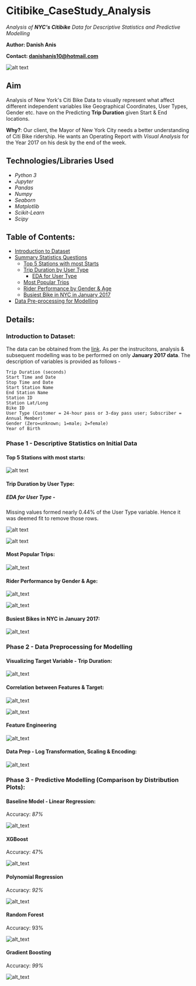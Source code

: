# Citibike_CaseStudy_Analysis
*Analysis of **NYC's Citibike** Data for Descriptive Statistics and Predictive Modelling*

**Author: Danish Anis**

**Contact: danishanis10@hotmail.com**

![alt text](https://github.com/danishanis/Citibike_CaseStudy_Project/blob/master/images/biking-in-nyc.png)

## Aim 

Analysis of New York's Citi Bike Data to visually represent what affect different independent variables like Geographical Coordinates, User Types, Gender etc. have on the Predicting **Trip Duration** given Start & End locations. 

**Why?**: Our client, the Mayor of New York City needs a better understanding of Citi Bike ridership. He wants an Operating Report with *Visual Analysis* for the Year 2017 on his desk by the end of the week.

## Technologies/Libraries Used

 - *Python 3*
 - *Jupyter*
 - *Pandas*
 - *Numpy*
 - *Seaborn*
 - *Matplotlib*
 - *Scikit-Learn*
 - *Scipy*
 
## Table of Contents:

 - [Introduction to Dataset](https://github.com/danishanis/Citibike_CaseStudy_Project/blob/master/README.md#introduction-to-dataset)
 - [Summary Statistics Questions](https://github.com/danishanis/Citibike_CaseStudy_Project#phase-1---descriptive-statistics-on-initial-data)
   - [Top 5 Stations with most Starts](https://github.com/danishanis/Citibike_CaseStudy_Project#top-5-stations-with-most-starts)
   - [Trip Duration by User Type](https://github.com/danishanis/Citibike_CaseStudy_Project#trip-duration-by-user-type)
     - [EDA for User Type]()
   - [Most Popular Trips](https://github.com/danishanis/Citibike_CaseStudy_Project#most-popular-trips)
   - [Rider Performance by Gender & Age](https://github.com/danishanis/Citibike_CaseStudy_Project#rider-performance-by-gender--age)
   - [Busiest Bike in NYC in January 2017](https://github.com/danishanis/Citibike_CaseStudy_Project#busiest-bikes-in-nyc-in-january-2017)
 - [Data Pre-processing for Modelling](https://github.com/danishanis/Citibike_CaseStudy_Project#phase-2---data-preprocessing-for-modelling)

## Details:

### Introduction to Dataset:

The data can be obtained from the [link](https://s3.amazonaws.com/tripdata/index.html). As per the instrucitons, analysis & subsequent modelling was to be performed on only **January 2017 data**. The description of variables is provided as follows -

    Trip Duration (seconds)
    Start Time and Date
    Stop Time and Date
    Start Station Name
    End Station Name
    Station ID
    Station Lat/Long
    Bike ID
    User Type (Customer = 24-hour pass or 3-day pass user; Subscriber = Annual Member)
    Gender (Zero=unknown; 1=male; 2=female)
    Year of Birth

### Phase 1 - Descriptive Statistics on Initial Data
#### Top 5 Stations with most starts:

![alt text](https://github.com/danishanis/Citibike_CaseStudy_Project/blob/master/images/top5_stns.png)

#### Trip Duration by User Type:

##### *EDA for User Type* -
Missing values formed nearly 0.44% of the User Type variable. Hence it was deemed fit to remove those rows.

![alt text](https://github.com/danishanis/Citibike_CaseStudy_Project/blob/master/images/trip_dur_usertype.png)

![alt text](https://github.com/danishanis/Citibike_CaseStudy_Project/blob/master/images/trip_dur_pie.png.png)

#### Most Popular Trips:

![alt_text](https://github.com/danishanis/Citibike_CaseStudy_Project/blob/master/images/popular_trips.png)

#### Rider Performance by Gender & Age:

![alt_text](https://github.com/danishanis/Citibike_CaseStudy_Project/blob/master/images/rider_perf1.png)

![alt_text](https://github.com/danishanis/Citibike_CaseStudy_Project/blob/master/images/rider_perf2.png.png)

#### Busiest Bikes in NYC in January 2017:

![alt_text](https://github.com/danishanis/Citibike_CaseStudy_Project/blob/master/images/busiest_bikes.png)

### Phase 2 - Data Preprocessing for Modelling
#### Visualizing Target Variable - Trip Duration:

![alt_text](https://github.com/danishanis/Citibike_CaseStudy_Project/blob/master/images/trip_duration_viz.png)

#### Correlation between Features & Target:

![alt_text](https://github.com/danishanis/Citibike_CaseStudy_Project/blob/master/images/trip_dur_user_corr.png)

![alt_text](https://github.com/danishanis/Citibike_CaseStudy_Project/blob/master/images/trip_dur_time.png)

#### Feature Engineering

![alt_text](https://github.com/danishanis/Citibike_CaseStudy_Project/blob/master/images/feat_engg.png)

#### Data Prep - Log Transformation, Scaling & Encoding:

![alt_text](https://github.com/danishanis/Citibike_CaseStudy_Project/blob/master/images/data_distribution.png)

### Phase 3 - Predictive Modelling (Comparison by Distribution Plots):
#### Baseline Model - Linear Regression:

Accuracy: *87%*

![alt_text](https://github.com/danishanis/Citibike_CaseStudy_Project/blob/master/images/lr_act_vs_pred.png)

#### XGBoost

Accuracy: 47%

![alt_text](https://github.com/danishanis/Citibike_CaseStudy_Project/blob/master/images/xgb_dist.png)

#### Polynomial Regression

Accuracy: *92%*

![alt_text](https://github.com/danishanis/Citibike_CaseStudy_Project/blob/master/images/polreg_dist.png)

#### Random Forest

Accuracy: 93%

![alt_text](https://github.com/danishanis/Citibike_CaseStudy_Project/blob/master/images/rf_dist.png)

#### Gradient Boosting

Accuracy: *99%*

![alt_text](https://github.com/danishanis/Citibike_CaseStudy_Project/blob/master/images/GBoost_dist.png)
